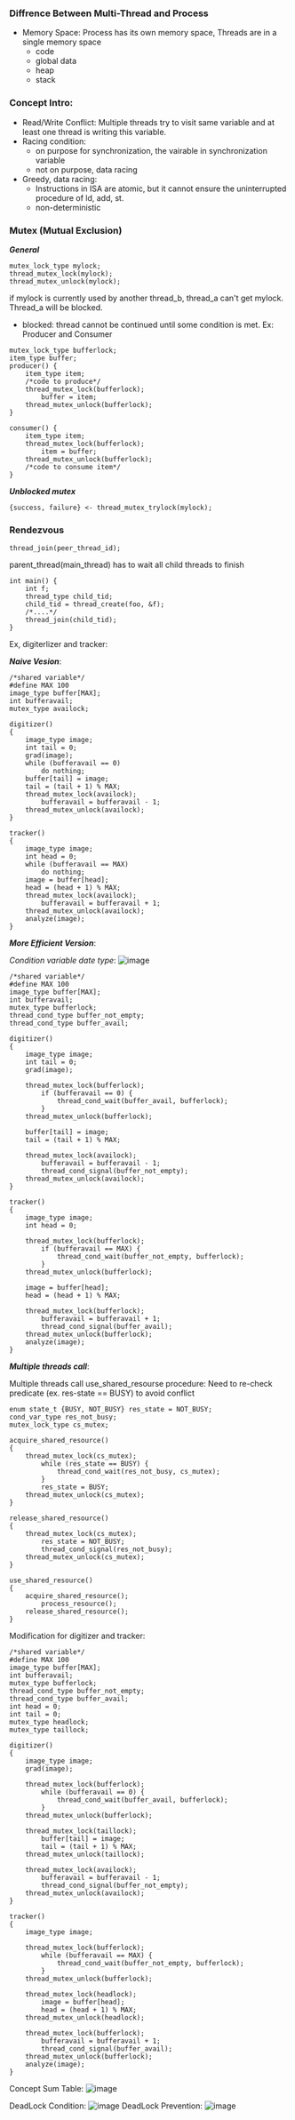 ### Diffrence Between Multi-Thread and Process

- Memory Space: Process has its own memory space, Threads are in a single memory space
	- code
	- global data
	- heap
	- stack

	
### Concept Intro:	
- Read/Write Conflict: Multiple threads try to visit same variable and at least one thread is writing this variable.
- Racing condition: 
	- on purpose for synchronization, the vairable in synchronization variable
	- not on purpose, data racing
- Greedy, data racing:
	- Instructions in ISA are atomic, but it cannot ensure the uninterrupted procedure of ld, add, st.
	- non-deterministic

### Mutex (Mutual Exclusion)
_**General**_

```
mutex_lock_type mylock;
thread_mutex_lock(mylock);
thread_mutex_unlock(mylock);
```
if mylock is currently used by another thread_b, thread_a can't get mylock. Thread_a will be blocked.

- blocked: thread cannot be continued until some condition is met.
Ex: Producer and Consumer

```
mutex_lock_type bufferlock;
item_type buffer;
producer() {
	item_type item;
	/*code to produce*/
	thread_mutex_lock(bufferlock);
		buffer = item;
	thread_mutex_unlock(bufferlock);
}

consumer() {
	item_type item;
	thread_mutex_lock(bufferlock);
		item = buffer;
	thread_mutex_unlock(bufferlock);
	/*code to consume item*/
}
```

_**Unblocked mutex**_

```
{success, failure} <- thread_mutex_trylock(mylock);
```
### Rendezvous

```
thread_join(peer_thread_id);
```
parent_thread(main_thread) has to wait all child threads to finish

```
int main() {
	int f;
	thread_type child_tid;
	child_tid = thread_create(foo, &f);
	/*....*/
	thread_join(child_tid);
}
```

Ex, digiterlizer and tracker:

_**Naive Vesion**_:

```
/*shared variable*/
#define MAX 100
image_type buffer[MAX];
int bufferavail;
mutex_type availock;

digitizer()
{
	image_type image;
	int tail = 0;
	grad(image);
	while (bufferavail == 0)
		do nothing;
	buffer[tail] = image;
	tail = (tail + 1) % MAX;
	thread_mutex_lock(availock);
		bufferavail = bufferavail - 1;
	thread_mutex_unlock(availock);
}

tracker()
{
	image_type image;
	int head = 0;
	while (bufferavail == MAX)
		do nothing;
	image = buffer[head];
	head = (head + 1) % MAX;
	thread_mutex_lock(availock);
		bufferavail = bufferavail + 1;
	thread_mutex_unlock(availock);
	analyze(image);
}
```

_**More Efficient Version**_:

_Condition variable date type_:
![image](image/CondDataStructure.png)

```
/*shared variable*/
#define MAX 100
image_type buffer[MAX];
int bufferavail;
mutex_type bufferlock;
thread_cond_type buffer_not_empty;
thread_cond_type buffer_avail;

digitizer()
{
	image_type image;
	int tail = 0;
	grad(image);
	
	thread_mutex_lock(bufferlock);
		if (bufferavail == 0) {
			thread_cond_wait(buffer_avail, bufferlock);
		}
	thread_mutex_unlock(bufferlock);
	
	buffer[tail] = image;
	tail = (tail + 1) % MAX;
	
	thread_mutex_lock(availock);
		bufferavail = bufferavail - 1;
		thread_cond_signal(buffer_not_empty);
	thread_mutex_unlock(availock);
}

tracker()
{
	image_type image;
	int head = 0;
	
	thread_mutex_lock(bufferlock);
		if (bufferavail == MAX) {
			thread_cond_wait(buffer_not_empty, bufferlock);
		}
	thread_mutex_unlock(bufferlock);
	
	image = buffer[head];
	head = (head + 1) % MAX;
	
	thread_mutex_lock(bufferlock);
		bufferavail = bufferavail + 1;
		thread_cond_signal(buffer_avail);
	thread_mutex_unlock(bufferlock);
	analyze(image);
}
```
_**Multiple threads call**_:

Multiple threads call use_shared_resourse procedure:
Need to re-check predicate (ex. res-state == BUSY) to avoid conflict

```
enum state_t {BUSY, NOT_BUSY} res_state = NOT_BUSY;
cond_var_type res_not_busy;
mutex_lock_type cs_mutex;

acquire_shared_resource()
{
	thread_mutex_lock(cs_mutex);
		while (res_state == BUSY) {
			thread_cond_wait(res_not_busy, cs_mutex);
		}
		res_state = BUSY;
	thread_mutex_unlock(cs_mutex);
}

release_shared_resource()
{
	thread_mutex_lock(cs_mutex);
		res_state = NOT_BUSY;
		thread_cond_signal(res_not_busy);
	thread_mutex_unlock(cs_mutex);
}

use_shared_resource()
{
	acquire_shared_resource();
		process_resource();
	release_shared_resource();
}
```

Modification for digitizer and tracker:

```
/*shared variable*/
#define MAX 100
image_type buffer[MAX];
int bufferavail;
mutex_type bufferlock;
thread_cond_type buffer_not_empty;
thread_cond_type buffer_avail;
int head = 0;
int tail = 0;
mutex_type headlock;
mutex_type taillock;

digitizer()
{
	image_type image;
	grad(image);
	
	thread_mutex_lock(bufferlock);
		while (bufferavail == 0) {
			thread_cond_wait(buffer_avail, bufferlock);
		}
	thread_mutex_unlock(bufferlock);
	
	thread_mutex_lock(taillock);
		buffer[tail] = image;
		tail = (tail + 1) % MAX;
	thread_mutex_unlock(taillock);
	
	thread_mutex_lock(availock);
		bufferavail = bufferavail - 1;
		thread_cond_signal(buffer_not_empty);
	thread_mutex_unlock(availock);
}

tracker()
{
	image_type image;
	
	thread_mutex_lock(bufferlock);
		while (bufferavail == MAX) {
			thread_cond_wait(buffer_not_empty, bufferlock);
		}
	thread_mutex_unlock(bufferlock);
	
	thread_mutex_lock(headlock);
		image = buffer[head];
		head = (head + 1) % MAX;
	thread_mutex_unlock(headlock);
	
	thread_mutex_lock(bufferlock);
		bufferavail = bufferavail + 1;
		thread_cond_signal(buffer_avail);
	thread_mutex_unlock(bufferlock);
	analyze(image);
}
```

Concept Sum Table:
![image](image/Concept_Sum.png)

DeadLock Condition:
![image](image/DeadLockCond.png)
DeadLock Prevention:
![image](image/DeadLockPrevention.png)


